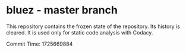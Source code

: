 # bluez - master branch

This repository contains the frozen state of the repository.
Its history is cleared. It is used only for static code
analysis with Codacy.

Commit Time: 1725669884